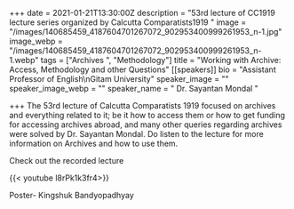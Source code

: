 +++
date = 2021-01-21T13:30:00Z
description = "53rd lecture of CC1919 lecture series organized by Calcutta Comparatists1919 "
image = "/images/140685459_4187604701267072_902953400999261953_n-1.jpg"
image_webp = "/images/140685459_4187604701267072_902953400999261953_n-1.webp"
tags = ["Archives ", "Methodology"]
title = "Working with Archive: Access, Methodology and other Questions"
[[speakers]]
bio = "Assistant Professor of English\nGitam University"
speaker_image = ""
speaker_image_webp = ""
speaker_name = " Dr. Sayantan Mondal "

+++
The 53rd lecture of Calcutta Comparatists 1919 focused on archives and everything related to it; be it how to access them or how to get funding for accessing archives abroad, and many other queries regarding archives were solved by Dr. Sayantan Mondal. Do listen to the lecture for more information on Archives and how to use them.

Check out the recorded lecture

{{< youtube l8rPk1k3fr4>}}

Poster- Kingshuk Bandyopadhyay